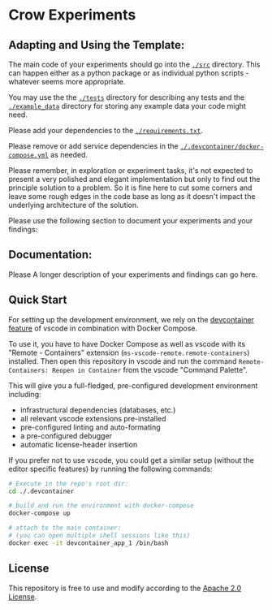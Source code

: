 


# Crow Experiments

## Adapting and Using the Template:
The main code of your experiments should go into the [`./src`](./src) directory.
This can happen either as a python package or as individual python scripts -
whatever seems more appropriate.

You may use the the [`./tests`](./tests) directory for describing any tests and
the [`./example_data`](./example_data) directory for storing any example data your
code might need.

Please add your dependencies to the [`./requirements.txt`](./requirements.txt).

Please remove or add service dependencies in the
[`./.devcontainer/docker-compose.yml`](./.devcontainer/docker-compose.yml) as needed.

Please remember, in exploration or experiment tasks, it's not expected to present a
very polished and elegant implementation but only to find out the principle solution
to a problem. So it is fine here to cut some corners and leave some rough edges in the
code base as long as it doesn't impact the underlying architecture of the solution.

Please use the following section to document your experiments and your findings:

## Documentation:

Please A longer description of your experiments and findings can go here.

## Quick Start
For setting up the development environment, we rely on the
[devcontainer feature](https://code.visualstudio.com/docs/remote/containers) of vscode
in combination with Docker Compose.

To use it, you have to have Docker Compose as well as vscode with its "Remote - Containers" extension (`ms-vscode-remote.remote-containers`) installed.
Then open this repository in vscode and run the command
`Remote-Containers: Reopen in Container` from the vscode "Command Palette".

This will give you a full-fledged, pre-configured development environment including:
- infrastructural dependencies (databases, etc.)
- all relevant vscode extensions pre-installed
- pre-configured linting and auto-formating
- a pre-configured debugger
- automatic license-header insertion

If you prefer not to use vscode, you could get a similar setup (without the editor specific features)
by running the following commands:
``` bash
# Execute in the repo's root dir:
cd ./.devcontainer

# build and run the environment with docker-compose
docker-compose up

# attach to the main container:
# (you can open multiple shell sessions like this)
docker exec -it devcontainer_app_1 /bin/bash
```

## License
This repository is free to use and modify according to the [Apache 2.0 License](./LICENSE).
